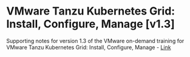 # VMware Tanzu Kubernetes Grid: Install, Configure, Manage [v1.3]

Supporting notes for version 1.3 of the VMware on-demand training for VMware Tanzu Kubernetes Grid: Install, Configure, Manage - [Link](https://mylearn.vmware.com/gw/learning/course/course-details/99654)
